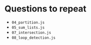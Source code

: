 # Questions to repeat
* `04_partition.js`
* `05_sum_lists.js`
* `07_intersection.js`
* `08_loop_detection.js`
